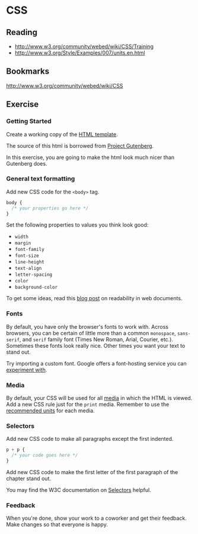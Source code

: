 # CSS

## Reading

* http://www.w3.org/community/webed/wiki/CSS/Training
* http://www.w3.org/Style/Examples/007/units.en.html

## Bookmarks

http://www.w3.org/community/webed/wiki/CSS

## Exercise

### Getting Started

Create a working copy of the [HTML template](css1.html).

The source of this html is borrowed from [Project Gutenberg](http://www.gutenberg.org/files/1162/1162-h/1162-h.htm).

In this exercise, you are going to make the html look much nicer than Gutenberg does.

### General text formatting

Add new CSS code for the `<body>` tag.

```css
body {
  /* your properties go here */
}
```

Set the following properties to values you think look good:

* `width`
* `margin`
* `font-family`
* `font-size`
* `line-height`
* `text-align`
* `letter-spacing`
* `color`
* `background-color`

To get some ideas, read this [blog post](http://www.uxbooth.com/articles/4-tips-and-tricks-for-more-legible-content/) on readability in web documents.

### Fonts

By default, you have only the browser's fonts to work with. Across browsers, you can be certain of little more than a common `monospace`, `sans-serif`, and `serif` family font (Times New Roman, Arial, Courier, etc.). Sometimes these fonts look really nice. Other times you want your text to stand out.

Try importing a custom font. Google offers a font-hosting service you can [experiment with](http://www.google.com/fonts/).

### Media

By default, your CSS will be used for all [media](http://www.w3.org/TR/CSS2/media.html) in which the HTML is viewed. Add a new CSS rule just for the `print` media. Remember to use the [recommended units](http://www.w3.org/Style/Examples/007/units.en.html) for each media.

### Selectors

Add new CSS code to make all paragraphs except the first indented.

```css
p + p {
  /* your code goes here */
}
```

Add new CSS code to make the first letter of the first paragraph of the chapter stand out.

You may find the W3C documentation on [Selectors](http://www.w3.org/community/webed/wiki/CSS/Selectors) helpful.

### Feedback

When you're done, show your work to a coworker and get their feedback. Make changes so that everyone is happy.
